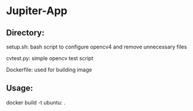 # Jupiter-App

## Directory:
setup.sh: 	bash script to configure opencv4 and remove unnecessary files

cvtest.py: 	simple opencv test script

Dockerfile:	used for building image

## Usage: 
docker build -t ubuntu:<tag> .
